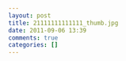 ```yaml
---
layout: post
title: 21111111111111_thumb.jpg
date: 2011-09-06 13:39
comments: true
categories: []
---
```



